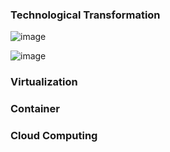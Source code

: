 ### Technological Transformation



![image](https://github.com/saifulislam88/docker/assets/68442870/3c392818-aa43-4313-8893-72d83f1a5019)
        
![image](https://github.com/saifulislam88/docker/assets/68442870/bab8565e-344c-4d61-8568-dfb143524f92)



### Virtualization
### Container
### Cloud Computing
